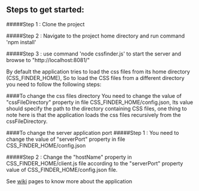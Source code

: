 ## Steps to get started:

#####Step 1 : Clone the project

#####Step 2 : Navigate to the project home directory and run command 'npm install'

#####Step 3 : use command 'node cssfinder.js' to start the server and browse to "http://localhost:8081/"

By default the application tries to load the css files from its home directory (CSS_FINDER_HOME), So to load the CSS files from a different directory you need to follow the following steps:

####To change the css files directory
You need to change the value of "cssFileDirectory" property in file CSS_FINDER_HOME/config.json, Its value should specify the path to the directory containing CSS files, one thing to note here is that the application loads the css files recursively from the cssFileDirectory.

####To change the server application port
#####Step 1 : You need to change the value of "serverPort" property in file CSS_FINDER_HOME/config.json
   
#####Step 2 : Change the "hostName" property in CSS_FINDER_HOME/client.js file according to the "serverPort" property value of CSS_FINDER_HOME/config.json file.


See [wiki](https://github.com/bverma0808/CSS-FINDER/wiki) pages to know more about the application
